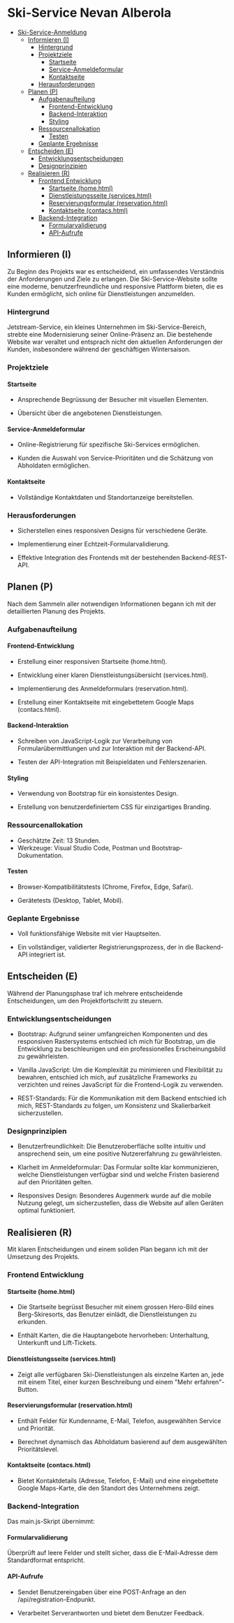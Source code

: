 # Ski-Service Nevan Alberola

- [Ski-Service-Anmeldung](#ski-service-anmeldung)
  - [Informieren (I)](#informieren-i)
    - [Hintergrund](#hintergrund)
    - [Projektziele](#projektziele)
      - [Startseite](#startseite)
      - [Service-Anmeldeformular](#service-anmeldeformular)
      - [Kontaktseite](#kontaktseite)
    - [Herausforderungen](#herausforderungen)
  - [Planen (P)](#planen-p)
    - [Aufgabenaufteilung](#aufgabenaufteilung)
      - [Frontend-Entwicklung](#frontend-entwicklung)
      - [Backend-Interaktion](#backend-interaktion)
      - [Styling](#styling)
    - [Ressourcenallokation](#ressourcenallokation)
      - [Testen](#testen)
    - [Geplante Ergebnisse](#geplante-ergebnisse)
  - [Entscheiden (E)](#entscheiden-e)
    - [Entwicklungsentscheidungen](#entwicklungsentscheidungen)
    - [Designprinzipien](#designprinzipien)
  - [Realisieren (R)](#realisieren-r)
    - [Frontend Entwicklung](#frontend-entwicklung-1)
      - [Startseite (home.html)](#startseite-homehtml)
      - [Dienstleistungsseite (services.html)](#dienstleistungsseite-serviceshtml)
      - [Reservierungsformular (reservation.html)](#reservierungsformular-reservationhtml)
      - [Kontaktseite (contacs.html)](#kontaktseite-contacshtml)
    - [Backend-Integration](#backend-integration)
      - [Formularvalidierung](#formularvalidierung)
      - [API-Aufrufe](#api-aufrufe)

## Informieren (I)

Zu Beginn des Projekts war es entscheidend, ein umfassendes Verständnis der Anforderungen und Ziele zu erlangen. Die Ski-Service-Website sollte eine moderne, benutzerfreundliche und responsive Plattform bieten, die es Kunden ermöglicht, sich online für Dienstleistungen anzumelden.

### Hintergrund

Jetstream-Service, ein kleines Unternehmen im Ski-Service-Bereich, strebte eine Modernisierung seiner Online-Präsenz an. Die bestehende Website war veraltet und entsprach nicht den aktuellen Anforderungen der Kunden, insbesondere während der geschäftigen Wintersaison.

### Projektziele

#### Startseite

- Ansprechende Begrüssung der Besucher mit visuellen Elementen.

- Übersicht über die angebotenen Dienstleistungen.

#### Service-Anmeldeformular

- Online-Registrierung für spezifische Ski-Services ermöglichen.

- Kunden die Auswahl von Service-Prioritäten und die Schätzung von Abholdaten ermöglichen.

#### Kontaktseite

- Vollständige Kontaktdaten und Standortanzeige bereitstellen.

### Herausforderungen

- Sicherstellen eines responsiven Designs für verschiedene Geräte.

- Implementierung einer Echtzeit-Formularvalidierung.

- Effektive Integration des Frontends mit der bestehenden Backend-REST-API.

## Planen (P)

Nach dem Sammeln aller notwendigen Informationen begann ich mit der detaillierten Planung des Projekts.

### Aufgabenaufteilung

#### Frontend-Entwicklung

- Erstellung einer responsiven Startseite (home.html).

- Entwicklung einer klaren Dienstleistungsübersicht (services.html).

- Implementierung des Anmeldeformulars (reservation.html).

- Erstellung einer Kontaktseite mit eingebettetem Google Maps (contacs.html).

#### Backend-Interaktion

- Schreiben von JavaScript-Logik zur Verarbeitung von Formularübermittlungen und zur Interaktion mit der Backend-API.

- Testen der API-Integration mit Beispieldaten und Fehlerszenarien.

#### Styling

- Verwendung von Bootstrap für ein konsistentes Design.

- Erstellung von benutzerdefiniertem CSS für einzigartiges Branding.

### Ressourcenallokation

- Geschätzte Zeit: 13 Stunden.
- Werkzeuge: Visual Studio Code, Postman und Bootstrap-Dokumentation.

#### Testen

- Browser-Kompatibilitätstests (Chrome, Firefox, Edge, Safari).

- Gerätetests (Desktop, Tablet, Mobil).

### Geplante Ergebnisse

- Voll funktionsfähige Website mit vier Hauptseiten.

- Ein vollständiger, validierter Registrierungsprozess, der in die Backend-API integriert ist.

## Entscheiden (E)

Während der Planungsphase traf ich mehrere entscheidende Entscheidungen, um den Projektfortschritt zu steuern.

### Entwicklungsentscheidungen

- Bootstrap: Aufgrund seiner umfangreichen Komponenten und des responsiven Rastersystems entschied ich mich für Bootstrap, um die Entwicklung zu beschleunigen und ein professionelles Erscheinungsbild zu gewährleisten.

- Vanilla JavaScript: Um die Komplexität zu minimieren und Flexibilität zu bewahren, entschied ich mich, auf zusätzliche Frameworks zu verzichten und reines JavaScript für die Frontend-Logik zu verwenden.

- REST-Standards: Für die Kommunikation mit dem Backend entschied ich mich, REST-Standards zu folgen, um Konsistenz und Skalierbarkeit sicherzustellen.

### Designprinzipien

- Benutzerfreundlichkeit: Die Benutzeroberfläche sollte intuitiv und ansprechend sein, um eine positive Nutzererfahrung zu gewährleisten.

- Klarheit im Anmeldeformular: Das Formular sollte klar kommunizieren, welche Dienstleistungen verfügbar sind und welche Fristen basierend auf den Prioritäten gelten.

- Responsives Design: Besonderes Augenmerk wurde auf die mobile Nutzung gelegt, um sicherzustellen, dass die Website auf allen Geräten optimal funktioniert.

## Realisieren (R)

Mit klaren Entscheidungen und einem soliden Plan begann ich mit der Umsetzung des Projekts.

### Frontend Entwicklung

#### Startseite (home.html)

- Die Startseite begrüsst Besucher mit einem grossen Hero-Bild eines Berg-Skiresorts, das Benutzer einlädt, die Dienstleistungen zu erkunden.

- Enthält Karten, die die Hauptangebote hervorheben: Unterhaltung, Unterkunft und Lift-Tickets.

#### Dienstleistungsseite (services.html)

- Zeigt alle verfügbaren Ski-Dienstleistungen als einzelne Karten an, jede mit einem Titel, einer kurzen Beschreibung und einem "Mehr erfahren"-Button.

#### Reservierungsformular (reservation.html)

- Enthält Felder für Kundenname, E-Mail, Telefon, ausgewählten Service und Priorität.

- Berechnet dynamisch das Abholdatum basierend auf dem ausgewählten Prioritätslevel.

#### Kontaktseite (contacs.html)

- Bietet Kontaktdetails (Adresse, Telefon, E-Mail) und eine eingebettete Google Maps-Karte, die den Standort des Unternehmens zeigt.

### Backend-Integration

Das main.js-Skript übernimmt:

#### Formularvalidierung

Überprüft auf leere Felder und stellt sicher, dass die E-Mail-Adresse dem Standardformat entspricht.

#### API-Aufrufe

- Sendet Benutzereingaben über eine POST-Anfrage an den /api/registration-Endpunkt.

- Verarbeitet Serverantworten und bietet dem Benutzer Feedback.
